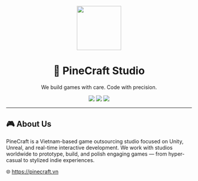 <p align="center">
  <img src="https://avatars.githubusercontent.com/u/209327345?s=200&v=4" width="120" />
</p>

<h1 align="center">🌲 PineCraft Studio</h1>
<p align="center">We build games with care. Code with precision.</p>

<p align="center">
  <img src="https://img.shields.io/badge/Engine-Unity-black?logo=unity&style=for-the-badge" />
  <img src="https://img.shields.io/badge/Engine-Unreal-313131?logo=unrealengine&style=for-the-badge" />
  <img src="https://img.shields.io/badge/Platform-Mobile%20%7C%20PC-blue?style=for-the-badge&logo=apple" />
</p>

---

## 🎮 About Us

PineCraft is a Vietnam-based game outsourcing studio focused on Unity, Unreal, and real-time interactive development. We work with studios worldwide to prototype, build, and polish engaging games — from hyper-casual to stylized indie experiences.

🌐 https://pinecraft.vn
